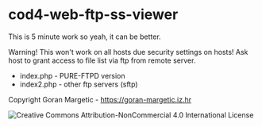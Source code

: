 # cod4-web-ftp-ss-viewer

This is 5 minute work so yeah, it can be better.

Warning! This won't work on all hosts due security settings on hosts! 
Ask host to grant access to file list via ftp from remote server.

- index.php - PURE-FTPD version
- index2.php - other ftp servers (sftp)

Copyright Goran Margetic - https://goran-margetic.iz.hr

![Creative Commons Attribution-NonCommercial 4.0 International License](https://licensebuttons.net/l/by-nc/4.0/88x31.png)
